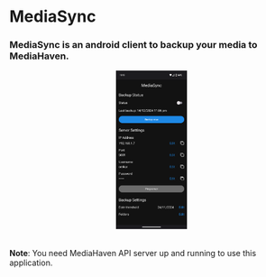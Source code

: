# MediaSync

### MediaSync is an android client to backup your media to MediaHaven.


<div align="center">
  <img src="./docs/assets/mediasync-main.png" alt="mediasync-img" width="25%">
</div>
<br>

**Note**: You need MediaHaven API server up and running to use this application.
